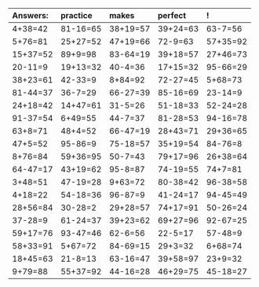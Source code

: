 | Answers: | practice | makes | perfect | ! |
| :--- | :--- | :--- | :--- | :--- |
| 4+38=42 | 81-16=65 | 38+19=57 | 39+24=63 | 63-7=56 | 
| 5+76=81 | 25+27=52 | 47+19=66 | 72-9=63 | 57+35=92 | 
| 15+37=52 | 89+9=98 | 83-64=19 | 39+18=57 | 27+46=73 | 
| 20-11=9 | 19+13=32 | 40-4=36 | 17+15=32 | 95-66=29 | 
| 38+23=61 | 42-33=9 | 8+84=92 | 72-27=45 | 5+68=73 | 
| 81-44=37 | 36-7=29 | 66-27=39 | 85-16=69 | 23-14=9 | 
| 24+18=42 | 14+47=61 | 31-5=26 | 51-18=33 | 52-24=28 | 
| 91-37=54 | 6+49=55 | 44-7=37 | 81-28=53 | 94-16=78 | 
| 63+8=71 | 48+4=52 | 66-47=19 | 28+43=71 | 29+36=65 | 
| 47+5=52 | 95-86=9 | 75-18=57 | 35+19=54 | 84-76=8 | 
| 8+76=84 | 59+36=95 | 50-7=43 | 79+17=96 | 26+38=64 | 
| 64-47=17 | 43+19=62 | 95-8=87 | 74-19=55 | 74+7=81 | 
| 3+48=51 | 47-19=28 | 9+63=72 | 80-38=42 | 96-38=58 | 
| 4+18=22 | 54-18=36 | 96-87=9 | 41-24=17 | 94-45=49 | 
| 28+56=84 | 30-28=2 | 29+28=57 | 74+17=91 | 50-26=24 | 
| 37-28=9 | 61-24=37 | 39+23=62 | 69+27=96 | 92-67=25 | 
| 59+17=76 | 93-47=46 | 62-6=56 | 22-5=17 | 57-48=9 | 
| 58+33=91 | 5+67=72 | 84-69=15 | 29+3=32 | 6+68=74 | 
| 18+45=63 | 21-8=13 | 63-16=47 | 39+58=97 | 23+9=32 | 
| 9+79=88 | 55+37=92 | 44-16=28 | 46+29=75 | 45-18=27 | 
